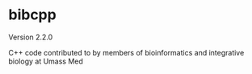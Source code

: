 bibcpp
======
Version 2.2.0

C++ code contributed to by members of bioinformatics and integrative biology at Umass Med
